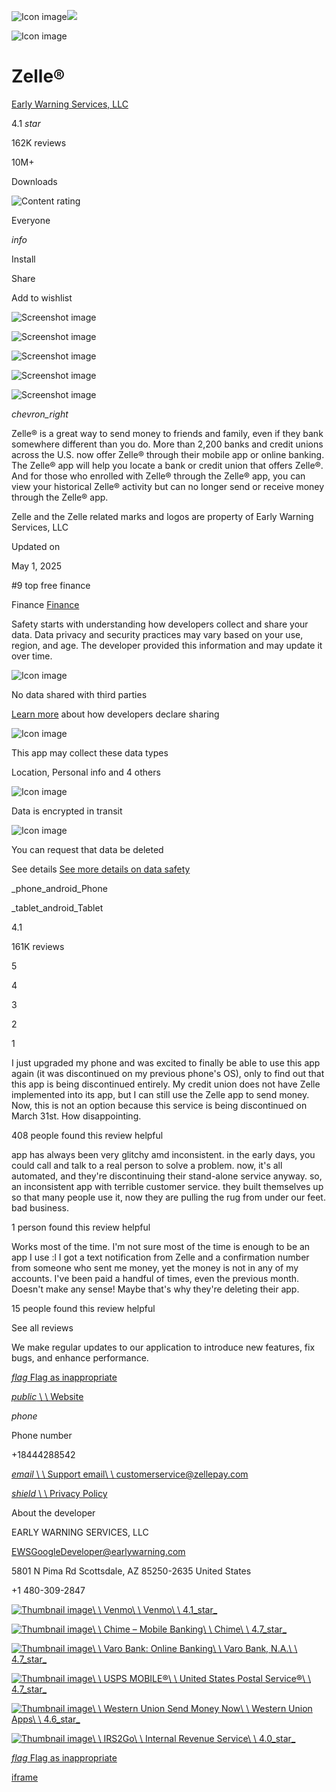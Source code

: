 ![Icon image](https://play-lh.googleusercontent.com/F4U2pL8z-Ic5FzCfe1xVXMWRvff6oEBIzDsyGRc4mE3bIUPiCfhuXXXvTOfcpVglKqs=w480-h960-rw)![](https://play-lh.googleusercontent.com/F4U2pL8z-Ic5FzCfe1xVXMWRvff6oEBIzDsyGRc4mE3bIUPiCfhuXXXvTOfcpVglKqs=w480-h960-rw)

![Icon image](https://play-lh.googleusercontent.com/F4U2pL8z-Ic5FzCfe1xVXMWRvff6oEBIzDsyGRc4mE3bIUPiCfhuXXXvTOfcpVglKqs=w480-h960-rw)

# Zelle®

[Early Warning Services, LLC](https://play.google.com/store/apps/developer?id=Early+Warning+Services,+LLC)

4.1 _star_

162K reviews

10M+

Downloads

![Content rating](https://play-lh.googleusercontent.com/IciOnDFecb5Xt50Q2jlcNC0LPI7LEGxNojroo-s3AozcyS-vDCwtq4fn7u3wZmRna8OewG9PBrWC-i7i=w96-h32-rw)

Everyone

_info_

Install

Share

Add to wishlist

![Screenshot image](https://play-lh.googleusercontent.com/7z_bIoYFJfDmILfUBIqx2nisaNX2s_89ta3fdBRoLmzAQOUa8aQtMQwlfgChtEX5djpd=w1052-h592-rw)

![Screenshot image](https://play-lh.googleusercontent.com/c7TglHrushB8U3y2wZzGEyQnZbA__TQcIj3rPJUeeUtEqLfLPCWM51dyyBadONDwvrI=w1052-h592-rw)

![Screenshot image](https://play-lh.googleusercontent.com/pa6hxo0N7rk1hGiCHDvcOQIzdgyW0XPhEKEqdAIfqrNv1aLqwqiVCyBJpFzevyNMYg=w1052-h592-rw)

![Screenshot image](https://play-lh.googleusercontent.com/6mf0zrM6MbfGFVkBRmiU-vJhA7E4p1F62s1S_v6SMkBVDWefYxA5tDfcoc6rEGPu29Q=w1052-h592-rw)

![Screenshot image](https://play-lh.googleusercontent.com/uv_-bXR7wrUrUUKWnpb3Y7ft90QiVT0reYT-OHxrL8HnVudAcIhho6nSecKReNMnog=w1052-h592-rw)

_chevron\_right_

Zelle® is a great way to send money to friends and family, even if they bank somewhere different than you do. More than 2,200 banks and credit unions across the U.S. now offer Zelle® through their mobile app or online banking. The Zelle® app will help you locate a bank or credit union that offers Zelle®. And for those who enrolled with Zelle® through the Zelle® app, you can view your historical Zelle® activity but can no longer send or receive money through the Zelle® app.

Zelle and the Zelle related marks and logos are property of Early Warning Services, LLC

Updated on

May 1, 2025

#9 top free finance

Finance [Finance](https://play.google.com/store/apps/category/FINANCE)

Safety starts with understanding how developers collect and share your data. Data privacy and security practices may vary based on your use, region, and age. The developer provided this information and may update it over time.

![Icon image](https://play-lh.googleusercontent.com/iFstqoxDElUVv4T3KxkxP3OTcuFvWF5ZQQjT7aIxy4n2uaVigCCykxeG6EZV9FQ10X1itPj1oORm=s40-rw)

No data shared with third parties

[Learn more](https://support.google.com/googleplay?p=data-safety&hl=en) about how developers declare sharing

![Icon image](https://play-lh.googleusercontent.com/12USW7aflgz466ifDehKTnMoAep_VHxDmKJ6jEBoDZWCSefOC-ThRX14Mqe0r8KF9XCzrpMqJts=s40-rw)

This app may collect these data types

Location, Personal info and 4 others

![Icon image](https://play-lh.googleusercontent.com/W5DPtvB8Fhmkn5LbFZki_OHL3ZI1Rdc-AFul19UK4f7np2NMjLE5QquD6H0HAeEJ977u3WH4yaQ=s40-rw)

Data is encrypted in transit

![Icon image](https://play-lh.googleusercontent.com/ohRyQRA9rNfhp7xLW0MtW1soD8SEX45Oec7MyH3FaxtukWUG_6GKVpvh3JiugzryLi7Bia02HPw=s40-rw)

You can request that data be deleted

See details [See more details on data safety](https://play.google.com/store/apps/datasafety?id=com.zellepay.zelle)

_phone\_android_Phone

_tablet\_android_Tablet

4.1

161K reviews

5

4

3

2

1

I just upgraded my phone and was excited to finally be able to use this app again (it was discontinued on my previous phone's OS), only to find out that this app is being discontinued entirely. My credit union does not have Zelle implemented into its app, but I can still use the Zelle app to send money. Now, this is not an option because this service is being discontinued on March 31st. How disappointing.

408 people found this review helpful

app has always been very glitchy amd inconsistent. in the early days, you could call and talk to a real person to solve a problem. now, it's all automated, and they're discontinuing their stand-alone service anyway. so, an inconsistent app with terrible customer service. they built themselves up so that many people use it, now they are pulling the rug from under our feet. bad business.

1 person found this review helpful

Works most of the time. I'm not sure most of the time is enough to be an app I use :l I got a text notification from Zelle and a confirmation number from someone who sent me money, yet the money is not in any of my accounts. I've been paid a handful of times, even the previous month. Doesn't make any sense! Maybe that's why they're deleting their app.

15 people found this review helpful

See all reviews

We make regular updates to our application to introduce new features, fix bugs, and enhance performance.

[_flag_ Flag as inappropriate](https://support.google.com/googleplay/?p=report_content)

[_public_ \\
\\
Website](https://www.zellepay.com/)

_phone_

Phone number

+18444288542

[_email_ \\
\\
Support email\\
\\
customerservice@zellepay.com](mailto:customerservice@zellepay.com)

[_shield_ \\
\\
Privacy Policy](https://www.zellepay.com/just-time-notice)

About the developer

EARLY WARNING SERVICES, LLC

EWSGoogleDeveloper@earlywarning.com

5801 N Pima Rd
Scottsdale, AZ 85250-2635
United States

+1 480-309-2847

[![Thumbnail image](https://play-lh.googleusercontent.com/YAKMX5YFcuE8_NogkbM7gkqrhBY6CUefbpULAVnNZLSitbo9S3Dw2FIYNqhW0d5G94Y=s128-rw)\\
\\
Venmo\\
\\
Venmo\\
\\
4.1_star_](https://play.google.com/store/apps/details?id=com.venmo)

[![Thumbnail image](https://play-lh.googleusercontent.com/IihPs4IZsflvpscJVS14-ySG-BJH2B97Fv1nCEsr0e8YZXFxTiTSTesHz3UAF-bcaCvs=s128-rw)\\
\\
Chime – Mobile Banking\\
\\
Chime\\
\\
4.7_star_](https://play.google.com/store/apps/details?id=com.onedebit.chime)

[![Thumbnail image](https://play-lh.googleusercontent.com/Y9qby_gbA28uOibbLqaHH79K9Xt66sE8C6nFPtyUclPc5NniyXDO5x0ypo-dU9ebkDA=s128-rw)\\
\\
Varo Bank: Online Banking\\
\\
Varo Bank, N.A.\\
\\
4.7_star_](https://play.google.com/store/apps/details?id=com.varomoney.bank)

[![Thumbnail image](https://play-lh.googleusercontent.com/WvCcHR15fktTUsMm3-3HWmOL6WPp43iOqDsOiEEioaf7lYvingkPWM9YhQ-w4693IhKv=s128-rw)\\
\\
USPS MOBILE®\\
\\
United States Postal Service®\\
\\
4.7_star_](https://play.google.com/store/apps/details?id=com.usps.app)

[![Thumbnail image](https://play-lh.googleusercontent.com/dhiGSSG1zns2sumeSjBKHcCnp-BI36jEyG50Jb2RCVikp-PjvsdG5pFzCU1aXaZx4wmH=s128-rw)\\
\\
Western Union Send Money Now\\
\\
Western Union Apps\\
\\
4.6_star_](https://play.google.com/store/apps/details?id=com.westernunion.android.mtapp)

[![Thumbnail image](https://play-lh.googleusercontent.com/Vw1lnV8h7LKV9P4MNfx6GJbVRMj8rl14R0Yxo1eE_UqYPk-7g6pw3RGil19kbpU3WmY=s128-rw)\\
\\
IRS2Go\\
\\
Internal Revenue Service\\
\\
4.0_star_](https://play.google.com/store/apps/details?id=gov.irs)

[_flag_ Flag as inappropriate](https://support.google.com/googleplay/?p=report_content)

[iframe](https://www.google.com/recaptcha/api2/anchor?ar=1&k=6LcA2tEZAAAAAJj7FTYTF9cZ4NL3ShgBCBfkWov0&co=aHR0cHM6Ly9wbGF5Lmdvb2dsZS5jb206NDQz&hl=en&v=Hi8UmRMnhdOBM3IuViTkapUP&size=invisible&cb=8w8un6tkm6uw)